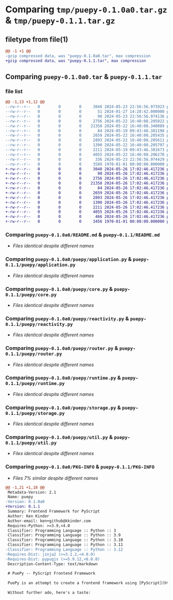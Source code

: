 # Comparing `tmp/puepy-0.1.0a0.tar.gz` & `tmp/puepy-0.1.1.tar.gz`

## filetype from file(1)

```diff
@@ -1 +1 @@
-gzip compressed data, was "puepy-0.1.0a0.tar", max compression
+gzip compressed data, was "puepy-0.1.1.tar", max compression
```

## Comparing `puepy-0.1.0a0.tar` & `puepy-0.1.1.tar`

### file list

```diff
@@ -1,13 +1,12 @@
--rw-r--r--   0        0        0     3040 2024-05-23 22:56:56.973923 puepy-0.1.0a0/README.md
--rw-r--r--   0        0        0       51 2024-01-27 14:28:42.000000 puepy-0.1.0a0/puepy/.git
--rw-r--r--   0        0        0       90 2024-05-23 22:56:56.974136 puepy-0.1.0a0/puepy/__init__.py
--rw-r--r--   0        0        0     2756 2024-05-22 16:40:08.205022 puepy-0.1.0a0/puepy/application.py
--rw-r--r--   0        0        0    21358 2024-05-22 16:40:08.340089 puepy-0.1.0a0/puepy/core.py
--rw-r--r--   0        0        0       84 2024-05-19 09:43:46.381198 puepy-0.1.0a0/puepy/errors.py
--rw-r--r--   0        0        0     2659 2024-05-22 16:40:08.205435 puepy-0.1.0a0/puepy/reactivity.py
--rw-r--r--   0        0        0     2893 2024-05-22 16:40:08.205611 puepy-0.1.0a0/puepy/router.py
--rw-r--r--   0        0        0     1390 2024-05-22 16:40:08.205797 puepy-0.1.0a0/puepy/runtime.py
--rw-r--r--   0        0        0     2211 2024-05-19 09:43:46.381673 puepy-0.1.0a0/puepy/storage.py
--rw-r--r--   0        0        0     4055 2024-05-22 16:40:08.206270 puepy-0.1.0a0/puepy/util.py
--rw-r--r--   0        0        0      336 2024-05-23 22:56:56.974429 puepy-0.1.0a0/pyproject.toml
--rw-r--r--   0        0        0     3589 1970-01-01 00:00:00.000000 puepy-0.1.0a0/PKG-INFO
+-rw-r--r--   0        0        0     3040 2024-05-26 17:02:46.417236 puepy-0.1.1/README.md
+-rw-r--r--   0        0        0       90 2024-05-26 17:02:46.417236 puepy-0.1.1/puepy/__init__.py
+-rw-r--r--   0        0        0     2756 2024-05-26 17:02:46.417236 puepy-0.1.1/puepy/application.py
+-rw-r--r--   0        0        0    21358 2024-05-26 17:02:46.417236 puepy-0.1.1/puepy/core.py
+-rw-r--r--   0        0        0       84 2024-05-26 17:02:46.417236 puepy-0.1.1/puepy/errors.py
+-rw-r--r--   0        0        0     2659 2024-05-26 17:02:46.417236 puepy-0.1.1/puepy/reactivity.py
+-rw-r--r--   0        0        0     2893 2024-05-26 17:02:46.417236 puepy-0.1.1/puepy/router.py
+-rw-r--r--   0        0        0     1390 2024-05-26 17:02:46.417236 puepy-0.1.1/puepy/runtime.py
+-rw-r--r--   0        0        0     2211 2024-05-26 17:02:46.417236 puepy-0.1.1/puepy/storage.py
+-rw-r--r--   0        0        0     4055 2024-05-26 17:02:46.417236 puepy-0.1.1/puepy/util.py
+-rw-r--r--   0        0        0      466 2024-05-26 17:02:46.417236 puepy-0.1.1/pyproject.toml
+-rw-r--r--   0        0        0     3456 1970-01-01 00:00:00.000000 puepy-0.1.1/PKG-INFO
```

### Comparing `puepy-0.1.0a0/README.md` & `puepy-0.1.1/README.md`

 * *Files identical despite different names*

### Comparing `puepy-0.1.0a0/puepy/application.py` & `puepy-0.1.1/puepy/application.py`

 * *Files identical despite different names*

### Comparing `puepy-0.1.0a0/puepy/core.py` & `puepy-0.1.1/puepy/core.py`

 * *Files identical despite different names*

### Comparing `puepy-0.1.0a0/puepy/reactivity.py` & `puepy-0.1.1/puepy/reactivity.py`

 * *Files identical despite different names*

### Comparing `puepy-0.1.0a0/puepy/router.py` & `puepy-0.1.1/puepy/router.py`

 * *Files identical despite different names*

### Comparing `puepy-0.1.0a0/puepy/runtime.py` & `puepy-0.1.1/puepy/runtime.py`

 * *Files identical despite different names*

### Comparing `puepy-0.1.0a0/puepy/storage.py` & `puepy-0.1.1/puepy/storage.py`

 * *Files identical despite different names*

### Comparing `puepy-0.1.0a0/puepy/util.py` & `puepy-0.1.1/puepy/util.py`

 * *Files identical despite different names*

### Comparing `puepy-0.1.0a0/PKG-INFO` & `puepy-0.1.1/PKG-INFO`

 * *Files 7% similar despite different names*

```diff
@@ -1,21 +1,18 @@
 Metadata-Version: 2.1
 Name: puepy
-Version: 0.1.0a0
+Version: 0.1.1
 Summary: Frontend Framework for PyScript
 Author: Ken Kinder
 Author-email: ken+github@kkinder.com
 Requires-Python: >=3.9,<4.0
 Classifier: Programming Language :: Python :: 3
 Classifier: Programming Language :: Python :: 3.9
 Classifier: Programming Language :: Python :: 3.10
 Classifier: Programming Language :: Python :: 3.11
-Classifier: Programming Language :: Python :: 3.12
-Requires-Dist: jinja2 (>=3.1.2,<4.0.0)
-Requires-Dist: pypugjs (>=5.9.12,<6.0.0)
 Description-Content-Type: text/markdown
 
 # PuePy -- PyScript Frontend Framework
 
 PuePy is an attempt to create a frontend framework using [PyScript](https://pyscript.net). PuePy is partially inspired by Vue. It runs entirely in your browser, though server-side rendering is likely feasible.  PuePy aims to support two runtime environments: PyScript Pyodide or PyScript Micropython. The Micropython option foregoes some features found in the CPython, but offers a far, far smaller runtime, making it a better option for websites. Line-of-business or scientific webapp developers may prefer the CPython version, which is heavier but more functional.
 
 Without further ado, here's a taste:
```

